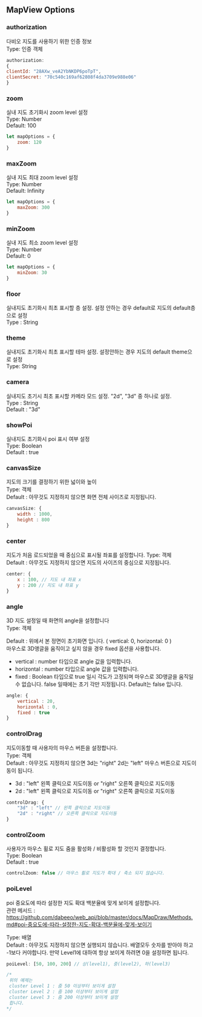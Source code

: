 

## MapView Options
### authorization
다비오 지도를 사용하기 위한 인증 정보    
Type: 인증 객체      
~~~javascript
authorization:        
{
clientId: "28AXw_veA2YbNKDP6poTpT",
clientSecret: "70c540c169af62808f4da3709e988e06"
}
~~~
### zoom
실내 지도 초기화시 zoom level 설정   
Type: Number   
Default: 100   
~~~javascript
let mapOptions = {
    zoom: 120
}
~~~
<!-- 2020-10-21 추가 -->
### maxZoom
실내 지도 최대 zoom level 설정   
Type: Number   
Default: Infinity   

~~~javascript
let mapOptions = {
    maxZoom: 300
}
~~~   

<!-- 2020-10-21 추가 -->
### minZoom
실내 지도 최소 zoom level 설정   
Type: Number   
Default: 0   

~~~javascript
let mapOptions = {
    minZoom: 30
}
~~~
  

### floor
실내지도 초기화시 최초 표시할 층 설정. 설정 안하는 경우 default로 지도의 default층으로 설정   
Type : String
### theme
실내지도 초기화시 최초 표시할 테마  설정. 설정안하는 경우 지도의 default theme으로 설정    
Type: String

### camera
실내지도 초기시 최초 표시할 카메라 모드  설정. "2d", "3d" 중 하나로 설정.  
Type : String     
Default : "3d"    

### showPoi
실내지도 초기화시 poi 표시 여부 설정   
Type: Boolean   
Default : true   

### canvasSize
지도의 크기를 결정하기 위한 넓이와 높이    
Type: 객체    
Default : 아무것도 지정하지 않으면 화면 전체 사이즈로 지정됩니다. 

~~~javascript
canvasSize: {
    width : 1000,
    height : 800
}    
~~~

### center
지도가 처음 로드되었을 때 중심으로 표시될 좌표를 설정합니다.
Type: 객체   
Default : 아무것도 지정하지 않으면 지도의 사이즈의 중심으로 지정됩니다.

~~~javascript
center: {
    x : 100, // 지도 내 좌표 x 
    y : 200 // 지도 내 좌표 y
}    
~~~


### angle
3D 지도 설정일 때 화면의 angle을 설정합니다        
Type: 객체     
<!-- 2020-10-08 수정
Default : angle 이 지정되지 않으면 3D 지도일 때 마우스로 3D앵글을 움직일 수 있지만     
angle이 설정되면 마우스로 3D앵글을 움직일 수 없습니다.     
-->
Default : 위에서 본 정면이 초기화면 입니다. ( vertical: 0, horizontal: 0 )    
마우스로 3D앵글을 움직이고 싶지 않을 경우 fixed 옵션을 사용합니다.  

- vertical : number 타입으로 angle 값을 입력합니다.
- horizontal : number 타입으로 angle 값을 입력합니다.
- fixed : Boolean 타입으로 true 일시 각도가 고정되며 마우스로 3D앵글을 움직일 수 없습니다. false 일때에는 초기 각만 지정됩니다. Default는 false 입니다.

~~~javascript
angle: {
    vertical : 20, 
    horizontal : 0,
    fixed : true
}    
~~~

<!-- 2020-11-03 드래그마우스버튼설정/줌마우스 활성화 설정/poi 중요도에 따라 설정한 지도 확대 백분율에 맞게 보이기 -->

### controlDrag
지도이동할 때 사용자의 마우스 버튼을 설정합니다.           
Type: 객체       
Default : 아무것도 지정하지 않으면 3d는 "right" 2d는 "left" 마우스 버튼으로 지도이동이 됩니다.      
- 3d : "left" 왼쪽 클릭으로 지도이동 or "right" 오른쪽 클릭으로 지도이동
- 2d : "left" 왼쪽 클릭으로 지도이동 or "right" 오른쪽 클릭으로 지도이동

~~~javascript
controlDrag: {
    "3d" : "left" // 왼쪽 클릭으로 지도이동
    "2d" : "right" // 오른쪽 클릭으로 지도이동
}    
~~~

    
### controlZoom
사용자가 마우스 휠로 지도 줌을 활성화 / 비활성화 할 것인지 결정합니다.      
Type: Boolean     
Default : true

~~~javascript
controlZoom: false // 마우스 휠로 지도가 확대 / 축소 되지 않습니다.
~~~

   
### poiLevel
poi 중요도에 따라 설정한 지도 확대 백분율에 맞게 보이게 설정합니다.     
관련 메서드 : https://github.com/dabeeo/web_api/blob/master/docs/MapDraw/Methods.md#poi-중요도에-따라-설정한-지도-확대-백분율에-맞게-보이기     


Type: 배열    
Default : 아무것도 지정하지 않으면 실행되지 않습니다. 배열모두 숫자를 받아야 하고 -1보다 커야합니다.
만약 Level1에 대하여 항상 보이게 하려면 0을 설정하면 됩니다. 


~~~javascript
poiLevel: [50, 100, 200] // 상(level1), 중(level2), 하(level3)

/*
 위의 예제는
 cluster Level 1 : 줌 50 이상부터 보이게 설정
 cluster Level 2 : 줌 100 이상부터 보이게 설정
 cluster Level 3 : 줌 200 이상부터 보이게 설정
 합니다.
*/

~~~

 
